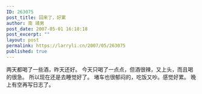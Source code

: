```yaml
---
ID: 263075
post_title: 回来了，好累
author: 南 靖男
post_date: 2007-05-01 16:18:18
post_excerpt: ""
layout: post
permalink: https://larryli.cn/2007/05/263075
published: true
---
```

两天都喝了一些酒，昨天还好。
今天只喝了一点点，但酒很辣，又上头，而且喝的很急。
所以现在还是去睡觉好了。
堵车也很郁闷的，吃饭又吵。感觉好累。
晚上有空再写日志了。